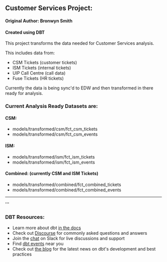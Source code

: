 ## Customer Services Project:
#### Original Author: Bronwyn Smith
#### Created using DBT

This project transforms the data needed for Customer Services analysis.

This includes data from:
- CSM Tickets (customer tickets)
- ISM Tickets (internal tickets)
- UIP Call Centre (call data)
- Fuse Tickets (HR tickets)


Currently the data is being sync'd to EDW and then transformed in there ready for analysis.

### Current Analysis Ready Datasets are:

#### CSM:
- models/transformed/csm/fct_csm_tickets 
- models/transformed/csm/fct_csm_events

#### ISM:
- models/transformed/ism/fct_ism_tickets
- models/transformed/ism/fct_ism_events

#### Combined: (currently CSM and ISM Tickets)
- models/transformed/combined/fct_combined_tickets
- models/transformed/combined/fct_combined_events


***
'''


### DBT Resources:
- Learn more about dbt [in the docs](https://docs.getdbt.com/docs/introduction)
- Check out [Discourse](https://discourse.getdbt.com/) for commonly asked questions and answers
- Join the [chat](http://slack.getdbt.com/) on Slack for live discussions and support
- Find [dbt events](https://events.getdbt.com) near you
- Check out [the blog](https://blog.getdbt.com/) for the latest news on dbt's development and best practices
